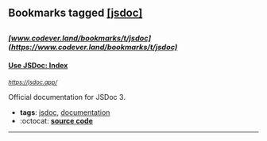 ## Bookmarks tagged [[jsdoc]](https://www.codever.land/search?q=[jsdoc])

_<sup><sup>[www.codever.land/bookmarks/t/jsdoc](https://www.codever.land/bookmarks/t/jsdoc)</sup></sup>_
---
#### [Use JSDoc: Index](https://jsdoc.app/)
_<sup>https://jsdoc.app/</sup>_

Official documentation for JSDoc 3.
* **tags**: [jsdoc](../tagged/jsdoc.md), [documentation](../tagged/documentation.md)
* :octocat: **[source code](https://github.com/jsdoc3/jsdoc)**
---

